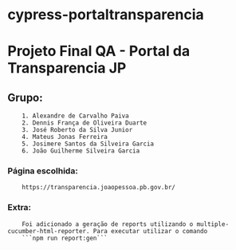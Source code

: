 # cypress-portaltransparencia
# Projeto Final QA - Portal da Transparencia JP

## Grupo:  
        1. Alexandre de Carvalho Paiva 
        2. Dennis França de Oliveira Duarte
        3. José Roberto da Silva Junior
        4. Mateus Jonas Ferreira
        5. Josimere Santos da Silveira Garcia
        6. João Guilherme Silveira Garcia

### Página escolhida:
        https://transparencia.joaopessoa.pb.gov.br/

### Extra:
        Foi adicionado a geração de reports utilizando o multiple-cucumber-html-reporter. Para executar utilizar o comando
        ```npm run report:gen```
